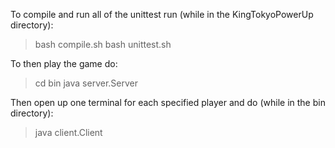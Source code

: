 To compile and run all of the unittest run (while in the KingTokyoPowerUp directory):
> bash compile.sh
> bash unittest.sh

To then play the game do:
> cd bin
> java server.Server <num players>

Then open up one terminal for each specified player and do (while in the bin directory):
> java client.Client
